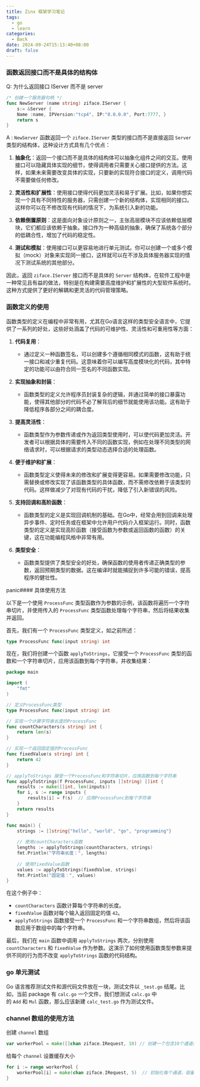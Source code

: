 ```yaml
---
title: Zinx 框架学习笔记
tags:
  - go
  - learn
categories:
  - Back
date: 2024-09-24T15:13:40+08:00
draft: false
---
```

### 函数返回接口而不是具体的结构体

Q: 为什么返回接口 IServer 而不是 server

```go
/* 创建一个服务器句柄 */ 
func NewServer (name string) ziface.IServer { 
	s:= &Server {
	Name :name, IPVersion:"tcp4", IP:"0.0.0.0", Port:7777, }
	return s 
}
```

A : `NewServer` 函数返回一个 `ziface.IServer` 类型的接口而不是直接返回 `Server` 类型的结构体，这种设计方式具有几个优点：

1. **抽象化**：返回一个接口而不是具体的结构体可以抽象化组件之间的交互。使用接口可以隐藏具体实现的细节，使得调用者只需要关心接口提供的方法。这样，如果未来需要改变具体的实现，只要新的实现符合接口的定义，调用代码不需要做任何修改。
    
2. **灵活性和扩展性**：使用接口使得代码更加灵活和易于扩展。比如，如果你想实现一个具有不同特性的服务器，只需创建一个新的结构体，实现相同的接口。这样你可以在不修改现有代码的情况下，为系统引入新的功能。
    
3. **依赖倒置原则**：这是面向对象设计原则之一，主张高层模块不应该依赖低层模块，它们都应该依赖于抽象。接口作为一种高级的抽象，确保了系统各个部分的低耦合性，增加了代码的稳定性。
    
4. **测试和模拟**：使用接口可以更容易地进行单元测试。你可以创建一个或多个模拟（mock）对象来实现同一接口，这样就可以在不涉及具体服务器实现的情况下测试系统的其他部分。
    

因此，返回 `ziface.IServer` 接口而不是具体的 `Server` 结构体，在软件工程中是一种常见且有益的做法，特别是在构建需要高度维护和扩展性的大型软件系统时。这种方式提供了更好的解耦和更灵活的代码管理策略。

### 函数定义的使用

函数类型的定义在编程中非常有用，尤其在Go语言这样的类型安全语言中，它提供了一系列的好处，这些好处涵盖了代码的可维护性、灵活性和可重用性等方面：

1. **代码复用**：
    
    - 通过定义一种函数签名，可以创建多个遵循相同模式的函数，这有助于统一接口和减少重复代码。这意味着你可以编写高度模块化的代码，其中特定的功能可以由符合同一签名的不同函数实现。
2. **实现抽象和封装**：
    
    - 函数类型的定义允许程序员封装复杂的逻辑，并通过简单的接口暴露功能，使得其他部分的代码不必了解背后的细节就能使用该功能。这有助于降低程序各部分之间的耦合度。
3. **提高灵活性**：
    
    - 函数类型作为参数传递或作为返回类型使用时，可以使代码更加灵活。开发者可以根据具体的需要传入不同的函数实现，例如在处理不同类型的网络请求时，可以根据请求的类型动态选择合适的处理函数。
4. **便于维护和扩展**：
    
    - 函数类型定义使得未来的修改和扩展变得更容易。如果需要修改功能，只需替换或修改实现了该函数类型的具体函数，而不需修改依赖于该类型的代码。这样做减少了对现有代码的干扰，降低了引入新错误的风险。
5. **支持回调和高阶函数**：
    
    - 函数类型的定义是实现回调机制的基础。在Go中，经常会用到回调来处理异步事件、定时任务或在框架中允许用户代码介入框架运行。同时，函数类型的定义是实现高阶函数（接受函数为参数或返回函数的函数）的关键，这在功能编程风格中非常有用。
6. **类型安全**：
    
    - 函数类型提供了类型安全的好处，确保函数的使用者传递正确类型的参数，返回预期类型的数据。这在编译时就能捕捉到许多可能的错误，提高程序的健壮性。

panic#### 具体使用方法

以下是一个使用 `ProcessFunc` 类型函数作为参数的示例，该函数将遍历一个字符串切片，并使用传入的 `ProcessFunc` 类型函数处理每个字符串，然后将结果收集并返回。

首先，我们有一个 `ProcessFunc` 类型定义，如之前所述：

```go
type ProcessFunc func(input string) int
```

现在，我们将创建一个函数 `applyToStrings`，它接受一个 `ProcessFunc` 类型的函数和一个字符串切片，应用该函数到每个字符串，并收集结果：

```go
package main

import (
    "fmt"
)

// 定义ProcessFunc类型
type ProcessFunc func(input string) int

// 实现一个计算字符串长度的ProcessFunc
func countCharacters(s string) int {
    return len(s)
}

// 实现一个返回固定值的ProcessFunc
func fixedValue(s string) int {
    return 42
}

// applyToStrings 接受一个ProcessFunc和字符串切片，应用函数到每个字符串
func applyToStrings(f ProcessFunc, inputs []string) []int {
    results := make([]int, len(inputs))
    for i, s := range inputs {
        results[i] = f(s)  // 应用ProcessFunc到每个字符串
    }
    return results
}

func main() {
    strings := []string{"hello", "world", "go", "programming"}
    
    // 使用countCharacters函数
    lengths := applyToStrings(countCharacters, strings)
    fmt.Println("字符串长度：", lengths)
    
    // 使用fixedValue函数
    values := applyToStrings(fixedValue, strings)
    fmt.Println("固定值：", values)
}

```

在这个例子中：

- `countCharacters` 函数计算每个字符串的长度。
- `fixedValue` 函数对每个输入返回固定的值 `42`。
- `applyToStrings` 函数接受一个 `ProcessFunc` 和一个字符串数组，然后将该函数应用于数组中的每个字符串。

最后，我们在 `main` 函数中调用 `applyToStrings` 两次，分别使用 `countCharacters` 和 `fixedValue` 作为参数。这演示了如何使用函数类型参数来提供不同的行为而不改变 `applyToStrings` 函数的代码结构。

### go 单元测试

Go 语言推荐测试文件和源代码文件放在一块，测试文件以 `_test.go` 结尾。比如，当前 package 有 `calc.go` 一个文件，我们想测试 `calc.go` 中的 `Add` 和 `Mul` 函数，那么应该新建 `calc_test.go` 作为测试文件。

### channel 数组的使用方法

创建 `channel` 数组

```go
var workerPool = make([]chan ziface.IRequest, 10) // 创建一个包含10个通道的数组
```

给每个 `channel` 设置缓存大小

```go
for i := range workerPool {
    workerPool[i] = make(chan ziface.IRequest, 5)  // 初始化每个通道，容量为5
}
```


